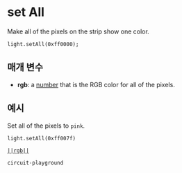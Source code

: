 # set All

Make all of the pixels on the strip show one color.

```sig
light.setAll(0xff0000);
```

## 매개 변수

* **rgb**: a [number](/types/number) that is the RGB color for all of the pixels.

## 예시

Set all of the pixels to `pink`.

```blocks
light.setAll(0xff007f)
```

[`||rgb||`](/reference/light/rgb)

```package
circuit-playground
```